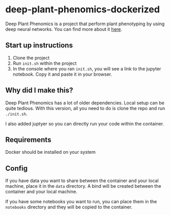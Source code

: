 # deep-plant-phenomics-dockerized
Deep Plant Phenomics is a project that perform plant phenotyping by using deep neural networks. You can find more about it [here](https://github.com/p2irc/deepplantphenomics).

## Start up instructions
1. Clone the project
2. Run `init.sh` within the project
3. In the console where you ran `init.sh`, you will see a link to the jupyter notebook. Copy it and paste it in your browser.

## Why did I make this?
Deep Plant Phenomics has a lot of older dependencies. Local setup can be quite tedious. With this version, all you need to do is clone the repo and run `./init.sh`. 

I also added juptyer so you can directly run your code within the container.

## Requirements
Docker should be installed on your system

## Config
If you have data you want to share between the container and your local machine, place it in the `data` directory. A bind will be created between the container and your local machine.

If you have some notebooks you want to run, you can place them in the `notebooks` directory and they will be copied to the container.
